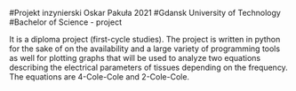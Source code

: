 #Projekt inzynierski Oskar Pakuła 2021
#Gdansk University of Technology
#Bachelor of Science - project

It is a diploma project (first-cycle studies). The project is written in python for the sake of
on the availability and a large variety of programming tools as well
for plotting graphs that will be used to analyze two equations describing the electrical parameters of tissues depending on the frequency.
The equations are 4-Cole-Cole and 2-Cole-Cole.
